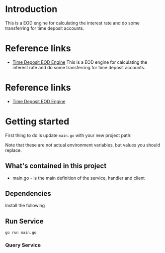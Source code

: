 # Introduction 

This is a EOD engine for calculating the interest rate and do some transferring for time deposit accounts.


# Reference links

- [Time Deposit EOD Engine](https://netsoul.atlassian.net/wiki/spaces/PS/pages/476217345/PRD+Time+Deposit+-+EOD+Engine)
  This is a EOD engine for calculating the interest rate and do some transferring for time deposit accounts.


# Reference links

- [Time Deposit EOD Engine](https://netsoul.atlassian.net/wiki/spaces/PS/pages/476217345/PRD+Time+Deposit+-+EOD+Engine)

# Getting started

First thing to do is update `main.go` with your new project path:
 

Note that these are not actual environment variables, but values you should
replace.   

## What's contained in this project
  
- main.go - is the main definition of the service, handler and client

## Dependencies  

Install the following



## Run Service

```shell
go run main.go
```

### Query Service
